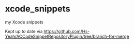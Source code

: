 # xcode_snippets
my Xcode snippets

Kept up to date via https://github.com/Hs-Yeah/ACCodeSnippetRepositoryPlugin/tree/branch-for-merge
